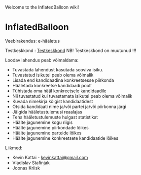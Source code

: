 Welcome to the InflatedBalloon wiki!

# InflatedBalloon
Veebirakendus:    e-hääletus

Testkeskkond : [Testkeskkond](http://eida.st/ib) NB! Testkeskkond on muutunud !!!

Loodav lahendus peab võimaldama:

- Tuvastada lahendust kasutada sooviva isiku.
- Tuvastatud isikutel peab olema võimalik
 - Lisada end kandidaadina konkreetsesse piirkonda
 - Hääletada konkreetse kandidaadi poolt
 - Tühistada oma hääl konkreetsele kandidaadile
- Nii tuvastatud kui tuvastamata isikutel peab olema võimalik
 - Kuvada nimekirja kõigist kandidaatidest
 - Otsida kandidaati nime ja/või partei ja/või piirkonna järgi
 - Jälgida hääletustulemusi reaalajas
 - Teha hääletustulemuste hulgast statistikat
  - Häälte jagunemine kogu riigis
  - Häälte jagunemine piirkondade lõikes
  - Häälte jagunemine parteide lõikes
  - Häälte jagunemine konkreetsete kandidaatide lõikes

Liikmed:
- Kevin Kattai - kevinkattai@gmail.com
- Vladislav Stafinjak
- Joonas Kriisk
